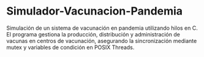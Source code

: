 # Simulador-Vacunacion-Pandemia
Simulación de un sistema de vacunación en pandemia utilizando hilos en C. El programa gestiona la producción, distribución y administración de vacunas en centros de vacunación, asegurando la sincronización mediante mutex y variables de condición en POSIX Threads.
